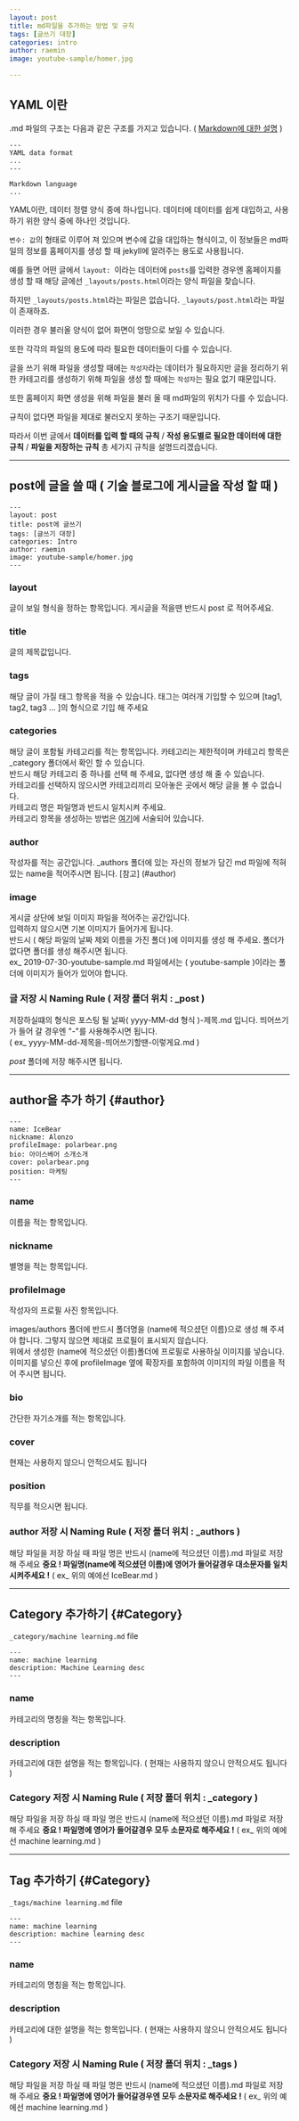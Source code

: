 ```yaml
---
layout: post
title: md파일을 추가하는 방법 및 규칙
tags: [글쓰기 대장]
categories: intro
author: raemin
image: youtube-sample/homer.jpg

---
```


## YAML 이란

.md 파일의 구조는 다음과 같은 구조를 가지고 있습니다. ( [Markdown에 대한 설명](https://raeminkang.github.io/intro/2019/08/22/md-%ED%8C%8C%EC%9D%BC-%EB%AC%B8%EB%B2%95.html) )

```shell
---
YAML data format
...
---

Markdown language
...

```

YAML이란, 데이터 정렬 양식 중에 하나입니다. 데이터에 데이터를 쉽게 대입하고, 사용하기 위한 양식 중에 하나인 것입니다.  

`변수: 값`의 형태로 이루어 져 있으며 변수에 값을 대입하는 형식이고, 이 정보들은 md파일의 정보를 홈페이지를 생성 할 때 jekyll에 알려주는 용도로 사용됩니다.  

예를 들면 어떤 글에서 `layout: `이라는 데이터에 `posts`를 입력한 경우엔 홈페이지를 생성 할 때 해당 글에선 `_layouts/posts.html`이라는 양식 파일을 찾습니다.

하지만 `_layouts/posts.html`라는 파일은 없습니다. `_layouts/post.html`라는 파일이 존재하죠.

이러한 경우 불러올 양식이 없어 화면이 엉망으로 보일 수 있습니다.

또한 각각의 파일의 용도에 따라 필요한 데이터들이 다를 수 있습니다.  

글을 쓰기 위해 파일을 생성할 때에는 `작성자`라는 데이터가 필요하지만 글을 정리하기 위한 카테고리를 생성하기 위해 파일을 생성 할 때에는 `작성자`는 필요 없기 때문입니다.  

또한 홈페이지 화면 생성을 위해 파일을 불러 올 때 md파일의 위치가 다를 수 있습니다.

규칙이 없다면 파일을 제대로 불러오지 못하는 구조기 때문입니다.

따라서 이번 글에서 **데이터를 입력 할 때의 규칙** / **작성 용도별로 필요한 데이터에 대한 규칙** / **파일을 저장하는 규칙** 총 세가지 규칙을 설명드리겠습니다.  

***

## post에 글을 쓸 때 ( 기술 블로그에 게시글을 작성 할 때 )

```shell
---
layout: post
title: post에 글쓰기
tags: [글쓰기 대장]
categories: Intro
author: raemin
image: youtube-sample/homer.jpg
---
```

### layout
글이 보일 형식을 정하는 항목입니다. 게시글을 적을땐 반드시 post 로 적어주세요.  

### title
글의 제목값입니다.  

### tags
해당 글이 가질 태그 항목을 적을 수 있습니다. 태그는 여러개 기입할 수 있으며 [tag1, tag2, tag3 ... ]의 형식으로 기입 해 주세요  

### categories
해당 글이 포함될 카테고리를 적는 항목입니다.
카테고리는 제한적이며 카테고리 항목은 _category 폴더에서 확인 할 수 있습니다.   
반드시 해당 카테고리 중 하나를 선택 해 주세요, 없다면 생성 해 줄 수 있습니다.    
카테고리를 선택하지 않으시면 카테고리끼리 모아놓은 곳에서 해당 글을 볼 수 없습니다.  
카테고리 명은 파일명과 반드시 일치시켜 주세요.  
카테고리 항목을 생성하는 방법은 [여기](#Category)에 서술되어 있습니다.  

### author
작성자를 적는 공간입니다. _authors 폴더에 있는 자신의 정보가 담긴 md 파일에 적혀있는 name을 적어주시면 됩니다. [참고] (#author)  

### image
게시글 상단에 보일 이미지 파일을 적어주는 공간입니다.  
입력하지 않으시면 기본 이미지가 들어가게 됩니다.  
반드시 ( 해당 파일의 날짜 제외 이름을 가진 폴더 )에 이미지를 생성 해 주세요. 폴더가 없다면 폴더를 생성 해주시면 됩니다.  
ex_ 2019-07-30-youtube-sample.md 파일에서는 ( youtube-sample )이라는 폴더에 이미지가 들어가 있어야 합니다.

### 글 저장 시 Naming Rule ( 저장 폴더 위치 : _post )
저장하실떄의 형식은 포스팅 될 날짜( yyyy-MM-dd 형식 )-제목.md 입니다. 띄어쓰기가 들어 갈 경우엔 "-"를 사용해주시면 됩니다.  
( ex_ yyyy-MM-dd-제목을-띄어쓰기할땐-이렇게요.md )

_post_ 폴더에 저장 해주시면 됩니다.

***

## author을 추가 하기 {#author}

```shell
---
name: IceBear
nickname: Alonzo
profileImage: polarbear.png
bio: 아이스베어 소개소개
cover: polarbear.png
position: 마케팅
---
```

### name
이름을 적는 항목입니다.

### nickname
별명을 적는 항목입니다.  

### profileImage
작성자의 프로필 사진 항목입니다.

images/authors 폴더에 반드시 폴더명을 (name에 적으셨던 이름)으로 생성 해 주셔야 합니다. 그렇지 않으면 제대로 프로필이 표시되지 않습니다.  
위에서 생성한 (name에 적으셨던 이름)폴더에 프로필로 사용하실 이미지를 넣습니다.    
이미지를 넣으신 후에 profileImage 옆에 확장자를 포함하여 이미지의 파일 이름을 적어 주시면 됩니다.  

### bio
간단한 자기소개를 적는 항목입니다.

### cover
현재는 사용하지 않으니 안적으셔도 됩니다

### position
직무를 적으시면 됩니다.

### author 저장 시 Naming Rule ( 저장 폴더 위치 : _authors )  
해당 파일을 저장 하실 때 파일 명은 반드시 (name에 적으셨던 이름).md 파일로 저장 해 주세요  **중요 ! 파일명(name에 적으셨던 이름)에 영어가 들어갈경우 대소문자를 일치시켜주세요 !**
( ex_ 위의 예에선 IceBear.md )  

***

## Category 추가하기 {#Category}

`_category/machine learning.md` file  
```shell
---
name: machine learning
description: Machine Learning desc
---
```

### name
카테고리의 명칭을 적는 항목입니다.

### description
카테고리에 대한 설명을 적는 항목입니다. ( 현재는 사용하지 않으니 안적으셔도 됩니다 )

### Category 저장 시 Naming Rule ( 저장 폴더 위치 : _category )  
해당 파일을 저장 하실 때 파일 명은 반드시 (name에 적으셨던 이름).md 파일로 저장 해 주세요 **중요 ! 파일명에 영어가 들어갈경우 모두 소문자로 해주세요 !**
( ex_ 위의 예에선 machine learning.md )

***

## Tag 추가하기 {#Category}

`_tags/machine learning.md` file  

```shell
---
name: machine learning
description: machine learning desc
---
```

### name
카테고리의 명칭을 적는 항목입니다.

### description
카테고리에 대한 설명을 적는 항목입니다. ( 현재는 사용하지 않으니 안적으셔도 됩니다 )

### Category 저장 시 Naming Rule ( 저장 폴더 위치 : _tags )  
해당 파일을 저장 하실 때 파일 명은 반드시 (name에 적으셨던 이름).md 파일로 저장 해 주세요 **중요 ! 파일명에 영어가 들어갈경우엔 모두 소문자로 해주세요 !**
( ex_ 위의 예에선 machine learning.md )
